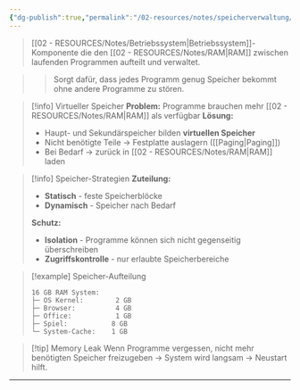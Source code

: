 ```yaml
---
{"dg-publish":true,"permalink":"/02-resources/notes/speicherverwaltung/","tags":["software/betriebssystem","informatik/speicher"],"noteIcon":"","updated":"2025-09-16T23:41:26.869+02:00"}
---
```



> [[02 - RESOURCES/Notes/Betriebssystem\|Betriebssystem]]-Komponente die den [[02 - RESOURCES/Notes/RAM\|RAM]] zwischen laufenden Programmen aufteilt und verwaltet.

>> Sorgt dafür, dass jedes Programm genug Speicher bekommt ohne andere Programme zu stören.

>[!info] Virtueller Speicher
>**Problem:** Programme brauchen mehr [[02 - RESOURCES/Notes/RAM\|RAM]] als verfügbar
>**Lösung:** 
>- Haupt- und Sekundärspeicher bilden **virtuellen Speicher**
>- Nicht benötigte Teile → Festplatte auslagern ([[Paging\|Paging]])
>- Bei Bedarf → zurück in [[02 - RESOURCES/Notes/RAM\|RAM]] laden

>[!info] Speicher-Strategien
>**Zuteilung:**
>- **Statisch** - feste Speicherblöcke
>- **Dynamisch** - Speicher nach Bedarf
>
>**Schutz:**
>- **Isolation** - Programme können sich nicht gegenseitig überschreiben
>- **Zugriffskontrolle** - nur erlaubte Speicherbereiche

>[!example] Speicher-Aufteilung
>```
>16 GB RAM System:
>├─ OS Kernel:        2 GB
>├─ Browser:          4 GB  
>├─ Office:           1 GB
>├─ Spiel:           8 GB
>└─ System-Cache:    1 GB
>```

>[!tip] Memory Leak
>Wenn Programme vergessen, nicht mehr benötigten Speicher freizugeben → System wird langsam → Neustart hilft.

---